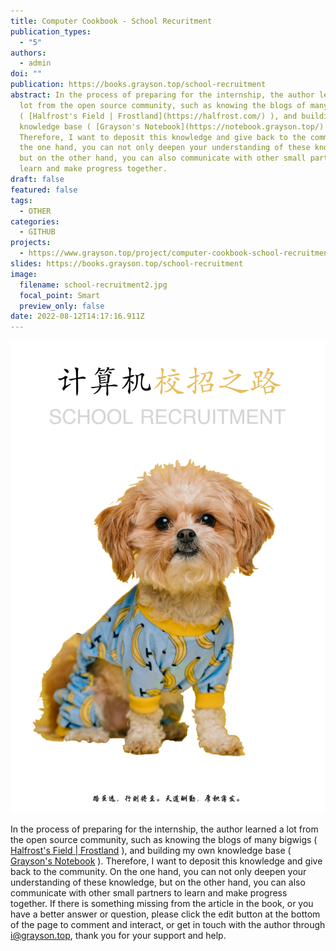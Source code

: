 ```yaml
---
title: Computer Cookbook - School Recuritment
publication_types:
  - "5"
authors:
  - admin
doi: ""
publication: https://books.grayson.top/school-recruitment
abstract: In the process of preparing for the internship, the author learned a
  lot from the open source community, such as knowing the blogs of many bigwigs
  ( [Halfrost's Field | Frostland](https://halfrost.com/) ), and building my own
  knowledge base ( [Grayson's Notebook](https://notebook.grayson.top/) ).
  Therefore, I want to deposit this knowledge and give back to the community. On
  the one hand, you can not only deepen your understanding of these knowledge,
  but on the other hand, you can also communicate with other small partners to
  learn and make progress together.
draft: false
featured: false
tags:
  - OTHER
categories:
  - GITHUB
projects:
  - https://www.grayson.top/project/computer-cookbook-school-recruitment
slides: https://books.grayson.top/school-recruitment
image:
  filename: school-recruitment2.jpg
  focal_point: Smart
  preview_only: false
date: 2022-08-12T14:17:16.911Z
---
```

![](school-recruitment2.jpg)

In the process of preparing for the internship, the author learned a lot from the open source community, such as knowing the blogs of many bigwigs ( [Halfrost's Field | Frostland](https://halfrost.com/) ), and building my own knowledge base ( [Grayson's Notebook](https://notebook.grayson.top/) ). Therefore, I want to deposit this knowledge and give back to the community. On the one hand, you can not only deepen your understanding of these knowledge, but on the other hand, you can also communicate with other small partners to learn and make progress together.
If there is something missing from the article in the book, or you have a better answer or question, please click the edit button at the bottom of the page to comment and interact, or get in touch with the author through i@grayson.top, thank you for your support and help.